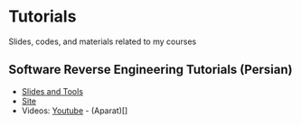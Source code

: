 # Tutorials
Slides, codes, and materials related to my courses


## Software Reverse Engineering Tutorials (Persian)
- [Slides and Tools](https://github.com/onhexgroup/Tutorials/tree/main/Software-Reverse-Engineering-Tutorials)
- [Site](https://onhexgroup.ir/software-reverse-engineering-tutorials)
- Videos: [Youtube](https://www.youtube.com/playlist?list=PLuoKBCfw80oKpVh6_f05dn-yo2MpDAs1W) - (Aparat)[]
